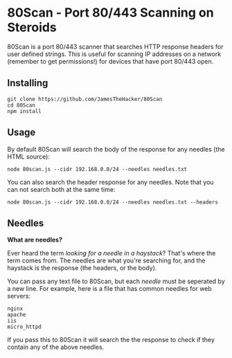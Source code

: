 80Scan - Port 80/443 Scanning on Steroids
=========================================

80Scan is a port 80/443 scanner that searches HTTP response headers for user defined strings. This is useful for scanning IP addresses on a network (remember to get permissions!) for devices that have port 80/443 open.

Installing
----------

    git clone https://github.com/JamesTheHacker/80Scan
    cd 80Scan
    npm install

Usage
-----

By default 80Scan will search the body of the response for any needles (the HTML source):

    node 80scan.js --cidr 192.168.0.0/24 --needles needles.txt

You can also search the header response for any needles. Note that you can not search both at the same time:

    node 80scan.js --cidr 192.168.0.0/24 --needles needles.txt --headers

Needles
-------

**What are needles?**

Ever heard the term *looking for a needle in a haystack*? That's where the term comes from. The needles are what you're searching for, and the haystack is the response (the headers, or the body).

You can pass any text file to 80Scan, but each *needle* must be seperated by a new line. For example, here is a file that has common needles for web servers:

    nginx
    apache
    iis
    micro_httpd

If you pass this to 80Scan it will search the the response to check if they contain any of the above needles.
